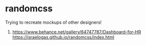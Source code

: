 # randomcss
Trying to recreate mockups of other designers!

  1. https://www.behance.net/gallery/64747787/Dashboard-for-HR
     https://israelogas.github.io/randomcss/index.html
